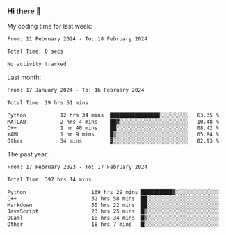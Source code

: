 ### Hi there 👋

My coding time for last week:

<!--START_SECTION:week-->

```txt
From: 11 February 2024 - To: 18 February 2024

Total Time: 0 secs

No activity tracked
```

<!--END_SECTION:week-->

Last month:

<!--START_SECTION:month-->

```txt
From: 17 January 2024 - To: 16 February 2024

Total Time: 19 hrs 51 mins

Python           12 hrs 34 mins  ████████████████░░░░░░░░░   63.35 %
MATLAB           2 hrs 4 mins    ██▓░░░░░░░░░░░░░░░░░░░░░░   10.48 %
C++              1 hr 40 mins    ██░░░░░░░░░░░░░░░░░░░░░░░   08.42 %
YAML             1 hr 9 mins     █▒░░░░░░░░░░░░░░░░░░░░░░░   05.84 %
Other            34 mins         ▓░░░░░░░░░░░░░░░░░░░░░░░░   02.93 %
```

<!--END_SECTION:month-->

The past year:

<!--START_SECTION:year-->

```txt
From: 17 February 2023 - To: 17 February 2024

Total Time: 397 hrs 14 mins

Python                     169 hrs 29 mins ██████████▓░░░░░░░░░░░░░░   42.67 %
C++                        32 hrs 58 mins  ██░░░░░░░░░░░░░░░░░░░░░░░   08.30 %
Markdown                   30 hrs 22 mins  ██░░░░░░░░░░░░░░░░░░░░░░░   07.65 %
JavaScript                 23 hrs 25 mins  █▒░░░░░░░░░░░░░░░░░░░░░░░   05.90 %
OCaml                      18 hrs 34 mins  █▒░░░░░░░░░░░░░░░░░░░░░░░   04.67 %
Other                      18 hrs 7 mins   █░░░░░░░░░░░░░░░░░░░░░░░░   04.56 %
```

<!--END_SECTION:year-->
